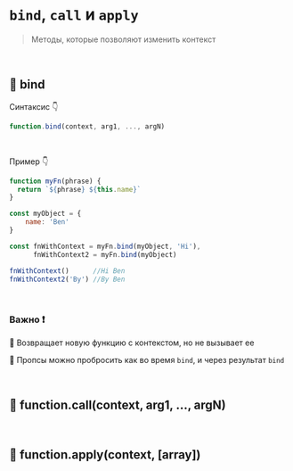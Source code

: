 # `bind`, `call` и `apply`
> Методы, которые позволяют изменить контекст

<br> 

## 🚩 bind

Синтаксис 👇
```javascript
function.bind(context, arg1, ..., argN)
```
<br>

Пример 👇
```javascript
function myFn(phrase) {
  return `${phrase} ${this.name}`
}

const myObject = {
    name: 'Ben'
}

const fnWithContext = myFn.bind(myObject, 'Hi'),
      fnWithContext2 = myFn.bind(myObject)

fnWithContext()      //Hi Ben
fnWithContext2('By') //By Ben
```

<br>

### Важно ❗

🔹 Возвращает новую функцию с контекстом, но не вызывает ее   

🔹 Пропсы можно пробросить как во время `bind`, и через результат `bind`

<br>

## 🚩 function.call(context, arg1, ..., argN)


<br>


## 🚩 function.apply(context, [array])
